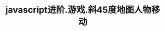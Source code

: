 ---
layout: result
title: javascript进阶.游戏.斜45度地图人物移动
keywords:	 "javascript,game,map,斜45度地图人物移动,Astar,八方向"
description: "javascript game map 斜45度地图人物移动 Astar,八方向"
referrertitle: "javascript进阶.游戏.斜45度地图人物移动"
referrer: "/2014/11/06/javascript-game-map45-findpath/"
hash: "HqJMDJ"  
height: 550
---